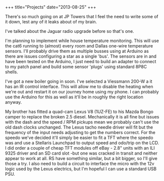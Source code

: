 +++
title="Projects"
date="2013-08-25"
+++

There's so much going on at JP Towers that I feel the need to write some of it down,  lest any of it leaks about of my brain.

I've talked about the Jaguar radio upgrade before so that's one.

I'm planning to implement while house temperature monitoring. This will use the cat6 running to (almost) every room and Dallas one-wire temperature sensors. I'll probably drive them as multiple busses using at Arduino as there are issues configuring a star as a single 'bus'. The sensors are in and have been tested on the Arduino,  I just need to build an adapter to connect to my patch panel and build some sensor 'plugs' using standard 8P8C shells.

I've got a new boiler going in soon.  I've selected a Viessmann 200-W a it has an IR control interface.  This will allow me to disable the heating when we're out and restart it on our journey home using my phone. I can probably use the Arduino for this as well as it'll be in roughly the right location anyway.

My brother has fitted a quad-cam Lexus V8 (1UZ-FE) to his Mazda Bongo camper to replace the broken 2.5 diesel. Mechanically it is all fine but issues with the dash and the speed / RPM pickups mean we probably can't use the old dash clocks unchanged. The Lexus tacho needle driver will fit but the frequency of the input needs adjusting to get the numbers correct. For the speedo we've decided it'll simply be easier to fit a TFT where the speedo was and use a Stellaris Launchpad to output speed and odo/trip on the LCD. I did order a couple of cheap TFT modules off eBay - 2.8" units with an ILI 9325 driver and an SD card slot -but one was cracked in transit and neither appear to work at all. RS have something similar,  but a bit bigger, so I'll give those a try. I also need to build a circuit to interface the micro with the 12v logic used by the Lexus electrics, but I'm hopeful I can use a standard USB PSU.